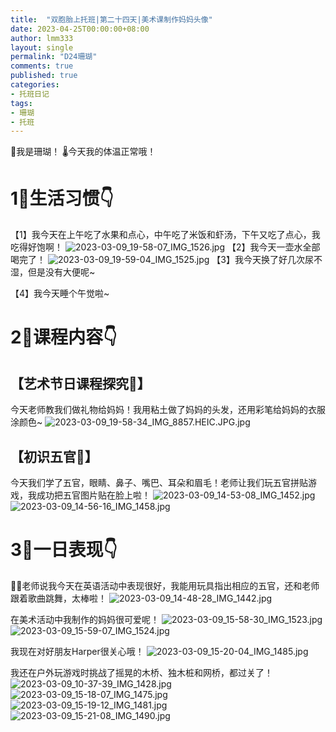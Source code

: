 ```yaml
---
title:  "双胞胎上托班|第二十四天|美术课制作妈妈头像"
date: 2023-04-25T00:00:00+08:00
author: lmm333
layout: single
permalink: "D24珊瑚"
comments: true
published: true
categories:
- 托班日记
tags:
- 珊瑚
- 托班
---
```

👶我是珊瑚！ 🌡️今天我的体温正常哦！

# 1⃣️生活习惯👇

【1】我今天在上午吃了水果和点心，中午吃了米饭和虾汤，下午又吃了点心，我吃得好饱啊！
![2023-03-09_19-58-07_IMG_1526.jpg](images/D24珊瑚/2023-03-09_19-58-07_IMG_1526.jpg)
【2】我今天一壶水全部喝完了！
![2023-03-09_19-59-04_IMG_1525.jpg](images/D24珊瑚/2023-03-09_19-59-04_IMG_1525.jpg)
【3】我今天换了好几次尿不湿，但是没有大便呢~

【4】我今天睡个午觉啦~

# 2⃣️课程内容👇
## 【艺术节日课程探究🎨】
今天老师教我们做礼物给妈妈！我用粘土做了妈妈的头发，还用彩笔给妈妈的衣服涂颜色~
![2023-03-09_19-58-34_IMG_8857.HEIC.JPG.jpg](images/D24珊瑚/2023-03-09_19-58-34_IMG_8857.HEIC.JPG.jpg)


## 【初识五官👀】
今天我们学了五官，眼睛、鼻子、嘴巴、耳朵和眉毛！老师让我们玩五官拼贴游戏，我成功把五官图片贴在脸上啦！
![2023-03-09_14-53-08_IMG_1452.jpg](images/D24珊瑚/2023-03-09_14-53-08_IMG_1452.jpg)
![2023-03-09_14-56-16_IMG_1458.jpg](images/D24珊瑚/2023-03-09_14-56-16_IMG_1458.jpg)


# 3⃣️一日表现👇
👩‍🏫老师说我今天在英语活动中表现很好，我能用玩具指出相应的五官，还和老师跟着歌曲跳舞，太棒啦！
![2023-03-09_14-48-28_IMG_1442.jpg](images/D24珊瑚/2023-03-09_14-48-28_IMG_1442.jpg)

在美术活动中我制作的妈妈很可爱呢！
![2023-03-09_15-58-30_IMG_1523.jpg](images/D24珊瑚/2023-03-09_15-58-30_IMG_1523.jpg)
![2023-03-09_15-59-07_IMG_1524.jpg](images/D24珊瑚/2023-03-09_15-59-07_IMG_1524.jpg)

我现在对好朋友Harper很关心哦！
![2023-03-09_15-20-04_IMG_1485.jpg](images/D24珊瑚/2023-03-09_15-20-04_IMG_1485.jpg)

我还在户外玩游戏时挑战了摇晃的木桥、独木桩和网桥，都过关了！
![2023-03-09_10-37-39_IMG_1428.jpg](images/D24珊瑚/2023-03-09_10-37-39_IMG_1428.jpg)
![2023-03-09_15-18-07_IMG_1475.jpg](images/D24珊瑚/2023-03-09_15-18-07_IMG_1475.jpg)
![2023-03-09_15-19-12_IMG_1481.jpg](images/D24珊瑚/2023-03-09_15-19-12_IMG_1481.jpg)
![2023-03-09_15-21-08_IMG_1490.jpg](images/D24珊瑚/2023-03-09_15-21-08_IMG_1490.jpg)
